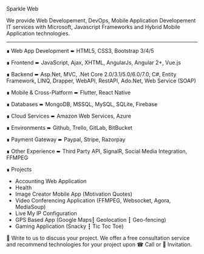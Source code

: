 Sparkle Web

We provide Web Developement, DevOps, Mobile Application Developement IT services with Microsoft, Javascript Frameworks and Hybrid Mobile Application technologies.

--------------------------------------------------------
∎ Web App Development ➨ HTML5, CSS3, Bootstrap 3/4/5

∎ Frontend ➨ JavaScript, Ajax, XHTML, AngularJs, Angular 2+, Vue.js

∎ Backend ➨ Asp.Net, MVC, .Net Core 2.0/3.1/5.0/6.0/7.0, C#, Entity Framework, LINQ, Drapper, WebAPI, RestAPI, Ado.Net, Web Service (SOAP)

∎ Mobile & Cross-Platform ➨ Flutter, React Native

∎ Databases ➨ MongoDB, MSSQL, MySQL, SQLite, Firebase

∎ Cloud Services ➨ Amazon Web Services, Azure

∎ Environments ➨ Github, Trello, GitLab, BitBucket

∎ Payment Gateway ➨ Paypal, Stripe, Razorpay

∎ Other Experience ➨ Third Party API, SignalR, Social Media Integration, FFMPEG

∎ Projects
- Accounting Web Application
- Health
- Image Creator Mobile App (Motivation Quotes)
- Video Conferencing Application (FFMPEG, Websocket, Agora, MediaSoup)
- Live My IP Configuration
- GPS Based App (Google Maps┇ Geolocation ┇ Geo-fencing)
- Gaming Application (Snacky ┇ Tic Toc Toe)

📝 Write to us to discuss your project. We offer a free consultation service and recommend technologies for your project upon ☎ Call or 💬 Invitation.
